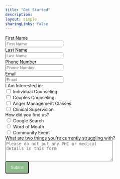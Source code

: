 ```yaml
---
title: "Get Started"
description:
layout: simple
sharingLinks: false
---
```

<!-- Make sure you don't change the form action-->
<form action="https://api.staticforms.xyz/submit" method="post">
<!-- hidden fields & Attributes -->
<input type="hidden" name="accessKey" value="fd1b3bd8-e54c-4528-8286-aa1f33110a4d">
<input type="hidden" name="subject" value="Contact Form - egcs.health" />
<input type="text" name="replyTo" value="info@egcs.health" style="display:none">
<input type="hidden" name="redirectTo" value="https://dev.egcs.health/contact/success">
<!-- Data Fields -->
<div class="box-contact-us">
<div>
<label for="fname">First Name</lable> <br />
<input type="text" id="fname" name="$First-Name" placeholder="First Name" required>
</div>
<div>
<label for="lname">Last Name</lable> <br />
<input type="text" id="lname" name="$Last-Name" placeholder="Last Name" required>
</div>
<div>
<label for="phone">Phone Number</lable> <br />
<input type="tel" id="phone" name="$phone-number" placeholder="Phone Number" required>
</div>
<div>
<label for="email">Email</lable> <br />
<input type="email" id="email" name="$email-address" placeholder="Email" required>
</div>
<div>
<label>I Am Interested in:</label> <br />
<input type="checkbox" name="$interested-in" id="Individual Counseling" value="Individual Counseling"> <label for="Individual Counseling">Individual Counseling</label> <br />
<input type="checkbox" name="$interested-in" id="Couples Counseling" value="Couple’s Counseling"> <label for="Couples Counseling">Couples Counseling</label> <br />
<input type="checkbox" name="$interested-in" id="Anger Management" value="Anger Management Classes"> <label for="Anger Management">Anger Management Classes</label> <br />
<input type="checkbox" name="$interested-in" id="Supervision" value="Clinical Supervision"> <label for="Supervision">Clinical Supervision</label>
</div>
<div>
<label>How did you find us?</lable> <br />
<input type="radio" name="$How-Did-You-Find-Us" value="Google Search" id="Google Search"> <label for="Google-Seach">Google Search</lable> <br />
<input type="radio" name="$How-Did-You-Find-Us" value="Word of Mouth" id="Word of Mouth"> <label for="Word-of-Mouth">Word of Mouth</lable> <br />
<input type="radio" name="$How-Did-You-Find-Us" value="Community Event" id="Community-Event"> <label for="Community-Event">Community Event</lable><br />
</div>
<div>
<label for="message">What are two things you're currently struggling with?</label> <br />
<textarea id="message" rows="4" cols="40" name="$message-struggles" placeholder="Please do not put any PHI or medical details in this form"></textarea>                                                <br />
</div>
<div>
</div>
<div>
<input type="text" name="honeypot" style="display:none">
<input type="submit" value="Submit" style="color: white; background-color: #8FBC8F; border-radius: 4px; padding: 10px 15px;"/>
</div>
</div>
</form>
<div>
